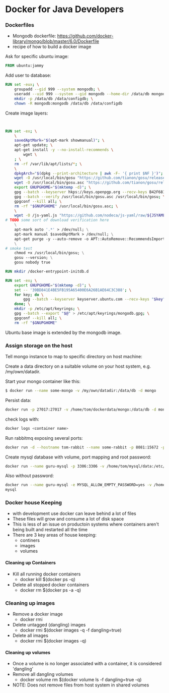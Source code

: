 # Docker for Java Developers

### Dockerfiles
- Mongodb dockerfile:
https://github.com/docker-library/mongo/blob/master/6.0/Dockerfile
- recipe of how to build a docker image

Ask for specific ubuntu image:
```dockerfile
FROM ubuntu:jammy
```
Add user to database:
```dockerfile
RUN set -eux; \
	groupadd --gid 999 --system mongodb; \
	useradd --uid 999 --system --gid mongodb --home-dir /data/db mongodb; \
	mkdir -p /data/db /data/configdb; \
	chown -R mongodb:mongodb /data/db /data/configdb
```

Create image layers:

```dockerfile


RUN set -ex; \
	\
	savedAptMark="$(apt-mark showmanual)"; \
	apt-get update; \
	apt-get install -y --no-install-recommends \
		wget \
	; \
	rm -rf /var/lib/apt/lists/*; \
	\
	dpkgArch="$(dpkg --print-architecture | awk -F- '{ print $NF }')"; \
	wget -O /usr/local/bin/gosu "https://github.com/tianon/gosu/releases/download/$GOSU_VERSION/gosu-$dpkgArch"; \
	wget -O /usr/local/bin/gosu.asc "https://github.com/tianon/gosu/releases/download/$GOSU_VERSION/gosu-$dpkgArch.asc"; \
	export GNUPGHOME="$(mktemp -d)"; \
	gpg --batch --keyserver hkps://keys.openpgp.org --recv-keys B42F6819007F00F88E364FD4036A9C25BF357DD4; \
	gpg --batch --verify /usr/local/bin/gosu.asc /usr/local/bin/gosu; \
	gpgconf --kill all; \
	rm -rf "$GNUPGHOME" /usr/local/bin/gosu.asc; \
	\
	wget -O /js-yaml.js "https://github.com/nodeca/js-yaml/raw/${JSYAML_VERSION}/dist/js-yaml.js"; \
# TODO some sort of download verification here
	\
	apt-mark auto '.*' > /dev/null; \
	apt-mark manual $savedAptMark > /dev/null; \
	apt-get purge -y --auto-remove -o APT::AutoRemove::RecommendsImportant=false; \
	\
# smoke test
	chmod +x /usr/local/bin/gosu; \
	gosu --version; \
	gosu nobody true

RUN mkdir /docker-entrypoint-initdb.d

RUN set -ex; \
	export GNUPGHOME="$(mktemp -d)"; \
	set -- '39BD841E4BE5FB195A65400E6A26B1AE64C3C388'; \
	for key; do \
		gpg --batch --keyserver keyserver.ubuntu.com --recv-keys "$key"; \
	done; \
	mkdir -p /etc/apt/keyrings; \
	gpg --batch --export "$@" > /etc/apt/keyrings/mongodb.gpg; \
	gpgconf --kill all; \
	rm -rf "$GNUPGHOME"

```

Ubuntu base image is extended by the mongodb image.

### Assign storage on the host
Tell mongo instance to map to specific directory on host machine:

Create a data directory on a suitable volume on your host system, e.g. /my/own/datadir.

Start your mongo container like this:
```bash
$ docker run --name some-mongo -v /my/own/datadir:/data/db -d mongo
```
Persist data:
```bash
docker run -p 27017:27017 -v /home/tom/dockerdata/mongo:/data/db -d mongo
```
check logs with:
```bash
docker logs <container name>
```
Run rabbitmq exposing several ports:
```bash
docker run -d --hostname tom-rabbit --name some-rabbit -p 8081:15672 -p 5671:5671 -p 5672:5672 rabbitmq:3-management
```

Create mysql database with volume, port mapping and root password:
```bash
docker run --name guru-mysql -p 3306:3306 -v /home/tom/mysql/data:/etc/mysql/conf.d -e MYSQL_ROOT_PASSWORD=password -d mysql:8.0.32
```
Also without password:
```bash
docker run --name guru-mysql -e MYSQL_ALLOW_EMPTY_PASSWORD=yes -v /home/tom/mysql/data:/etc/mysql/conf.d
mysql
```

### Docker house Keeping
- with development use docker can leave behind a lot of files
- These files will grow and consume a lot of disk space
- This is less of an issue on productoin systems where containers aren't being built
and restarted all the time
- There are 3 key areas of house keeping:
  - continers
  - images
  - volumes

#### Cleaning up Containers
- Kill all running docker containers
  - docker kill $(docker ps -q)
- Delete all stopped docker containers
  - docker rm $(docker ps -a -q)

### Cleaning up images
- Remove a docker image
  - docker rmi <image name>
- Delete untagged (dangling) images
  - docker rmi $(docker images -q -f dangling=true)
- Delete all images
  - docker rmi $(docker images -q)

#### Cleaning up volumes
- Once a volume is no longer associated with a container, it is considered 'dangling'
- Remove all dangling volumes
  - docker volume rm $(docker volume ls -f dangling=true -q)
- NOTE: Does not remove files from host system in shared volumes


